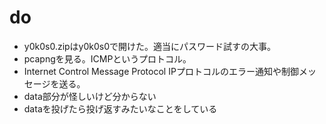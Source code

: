 # do
- y0k0s0.zipはy0k0s0で開けた。適当にパスワード試すの大事。
- pcapngを見る。ICMPというプロトコル。
- Internet Control Message Protocol IPプロトコルのエラー通知や制御メッセージを送る。
- data部分が怪しいけど分からない
- dataを投げたら投げ返すみたいなことをしている
